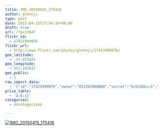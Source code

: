 ```yaml
---
title: IMG_20150415_175416
author: glennji
type: post
date: 2015-04-15T17:54:16+00:00
draft: true
url: /?p=13847
flickr_id:
  - 17421999876
flickr_url:
  - http://www.flickr.com/photos/glennji/17421999876/
geo_latitude:
  - -33.873425
geo_longitude:
  - 151.187622
geo_public:
  - 1
raw_import_data:
  - '{"id":"17421999876","owner":"85226206@N00","secret":"0c8338bcc1","server":"7690","farm":8,"title":"IMG_20150415_175416","ispublic":0,"isfriend":0,"isfamily":0,"description":{"_content":""},"dateupload":"1431161533","lastupdate":"1431161546","datetaken":"2015-04-15 17:54:16","datetakengranularity":"0","datetakenunknown":"0","ownername":"glennji","tags":"","machine_tags":"","originalsecret":"af4fab6fb6","originalformat":"jpg","latitude":"-33.873425","longitude":"151.187622","accuracy":"16","context":0,"place_id":"l.QVuZdTVLuv9sjv1A","woeid":"26198452","geo_is_family":0,"geo_is_friend":0,"geo_is_contact":0,"geo_is_public":0,"media":"photo","media_status":"ready","url_o":"https://farm8.staticflickr.com/7690/17421999876_af4fab6fb6_o.jpg","height_o":"3120","width_o":"4208"}'
price_table:
  - 'a:0:{}'
categories:
  - Uncategorized

---
```

<p class="flickr-image">
  <a href="http://www.flickr.com/photos/glennji/17421999876/" class="flickr-link"><img src="http://i0.wp.com/glennji.com/wp-content/uploads/2015/04/17421999876_af4fab6fb6_o.jpg?fit=1024%2C1024" width="" height="" alt="IMG_20150415_175416" class="keyring-img" /></a>
</p>
